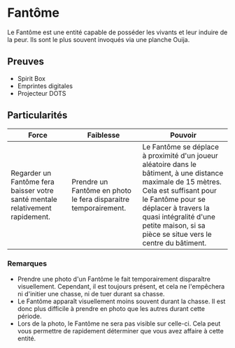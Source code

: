 # Fantôme

Le Fantôme est une entité capable de posséder les vivants et leur induire de la peur. Ils sont le plus souvent invoqués via une planche Ouija.

## Preuves

- Spirit Box
- Emprintes digitales
- Projecteur DOTS

## Particularités

| Force | Faiblesse | Pouvoir |
| -------------- | --------------------- | --------------------- |
|Regarder un Fantôme fera baisser votre santé mentale relativement rapidement. | Prendre un Fantôme en photo le fera disparaitre temporairement. | Le Fantôme se déplace à proximité d'un joueur aléatoire dans le bâtiment, à une distance maximale de 15 mètres. Cela est suffisant pour le Fantôme pour se déplacer à travers la quasi intégralité d'une petite maison, si sa pièce se situe vers le centre du bâtiment. |

### Remarques

- Prendre une photo d'un Fantôme le fait temporairement disparaître visuellement. Cependant, il est toujours présent, et cela ne l'empêchera ni d'initier une chasse, ni de tuer durant sa chasse.
- Le Fantôme apparaît visuellement moins souvent durant la chasse. Il est donc plus difficile à prendre en photo que les autres durant cette période.
- Lors de la photo, le Fantôme ne sera pas visible sur celle-ci. Cela peut vous permettre de rapidement déterminer que vous avez affaire à cette entité.